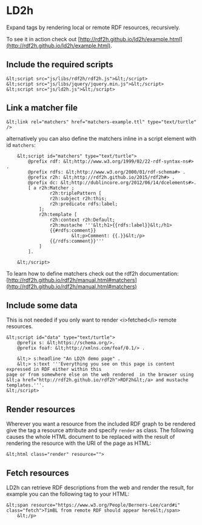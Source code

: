 # LD2h

Expand tags by rendering local or remote RDF resources, recursively.

To see it in action check out [http://rdf2h.github.io/ld2h/example.html](http://rdf2h.github.io/ld2h/example.html).

## Include the required scripts

    &lt;script src="js/libs/rdf2h/rdf2h.js">&lt;/script>
    &lt;script src="js/libs/jquery/jquery.min.js">&lt;/script>
    &lt;script src="js/ld2h.js">&lt;/script>

## Link a matcher file

    &lt;link rel="matchers" href="matchers-example.ttl" type="text/turtle" />

alternatively you can also define the matchers inline in a script element with id `matchers`:

        &lt;script id="matchers" type="text/turtle">
            @prefix rdf: &lt;http://www.w3.org/1999/02/22-rdf-syntax-ns#> .
            @prefix rdfs: &lt;http://www.w3.org/2000/01/rdf-schema#> .
            @prefix r2h: &lt;http://rdf2h.github.io/2015/rdf2h#> .
            @prefix dc: &lt;http://dublincore.org/2012/06/14/dcelements#>.
            [ a r2h:Matcher ;
                    r2h:triplePattern [    
                    r2h:subject r2h:this;
                    r2h:predicate rdfs:label;
                ];
                r2h:template [ 
                    r2h:context r2h:Default;
                    r2h:mustache '''&lt;h1>{{rdfs:label}}&lt;/h1>
                    {{#rdfs:comment}}
                            &lt;p>Comment: {{.}}&lt;/p>
                    {{/rdfs:comment}}'''
                ]
            ].

        &lt;/script>

To learn how to define matchers check out the rdf2h documentation: 
[http://rdf2h.github.io/rdf2h/manual.html#matchers](http://rdf2h.github.io/rdf2h/manual.html#matchers)

## Include some data

This is not needed if you only want to render &lt;i>fetched&lt;/i> remote resources.

    &lt;script id="data" type="text/turtle">
        @prefix s: &lt;https://schema.org/>.
        @prefix foaf: &lt;http://xmlns.com/foaf/0.1/> .

        &lt;> s:headline "An LD2h demo page" .
        &lt;> s:text '''Everything you see on this page is content expressed in RDF either within this
    page or from somewhere else on the web rendered  in the browser using 
    &lt;a href="http://rdf2h.github.io/rdf2h">RDF2h&lt;/a> and mustache templates.'''.
    &lt;/script>

## Render resources

Wherever you want a resource from the included RDF graph to be rendered give the
tag a resource attribute and specify `render` as class. The following causes the 
whole HTML document to be replaced with the result of rendering the resource with
the URI of the page as HTML:

    &lt;html class="render" resource="">

## Fetch resources

LD2h can retrieve RDF descriptions from the web and render the result, for 
example you can the following tag to your HTML:

    &lt;span resource="https://www.w3.org/People/Berners-Lee/card#i" class="fetch">TimBL from remote RDF should appear here&lt;/span>
        &lt;/p>


